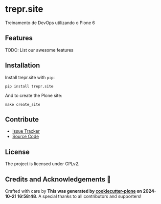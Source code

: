 # trepr.site

Treinamento de DevOps utilizando o Plone 6

## Features

TODO: List our awesome features

## Installation

Install trepr.site with `pip`:

```shell
pip install trepr.site
```
And to create the Plone site:

```shell
make create_site
```

## Contribute

- [Issue Tracker](https://github.com/claudioweiler/trepr.site/issues)
- [Source Code](https://github.com/claudioweiler/trepr.site/)

## License

The project is licensed under GPLv2.

## Credits and Acknowledgements 🙏

Crafted with care by **This was generated by [cookiecutter-plone](https://github.com/plone/cookieplone-templates/backend_addon) on 2024-10-21 16:58:48**. A special thanks to all contributors and supporters!

